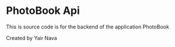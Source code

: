 # PhotoBook Api
This is source code is for the backend of the application PhotoBook

Created by Yair Nava